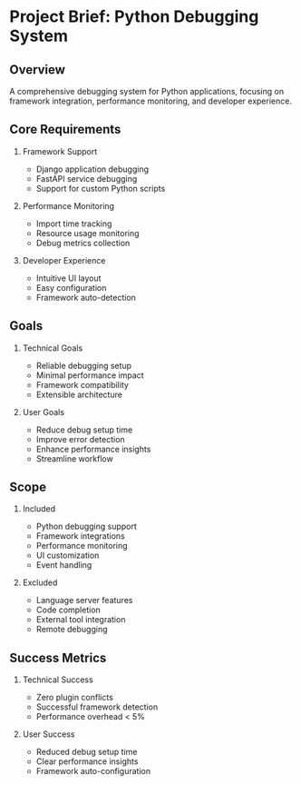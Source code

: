 # Project Brief: Python Debugging System

## Overview
A comprehensive debugging system for Python applications, focusing on framework integration, performance monitoring, and developer experience.

## Core Requirements
1. Framework Support
   - Django application debugging
   - FastAPI service debugging
   - Support for custom Python scripts

2. Performance Monitoring
   - Import time tracking
   - Resource usage monitoring
   - Debug metrics collection

3. Developer Experience
   - Intuitive UI layout
   - Easy configuration
   - Framework auto-detection

## Goals
1. Technical Goals
   - Reliable debugging setup
   - Minimal performance impact
   - Framework compatibility
   - Extensible architecture

2. User Goals
   - Reduce debug setup time
   - Improve error detection
   - Enhance performance insights
   - Streamline workflow

## Scope
1. Included
   - Python debugging support
   - Framework integrations
   - Performance monitoring
   - UI customization
   - Event handling

2. Excluded
   - Language server features
   - Code completion
   - External tool integration
   - Remote debugging

## Success Metrics
1. Technical Success
   - Zero plugin conflicts
   - Successful framework detection
   - Performance overhead < 5%

2. User Success
   - Reduced debug setup time
   - Clear performance insights
   - Framework auto-configuration